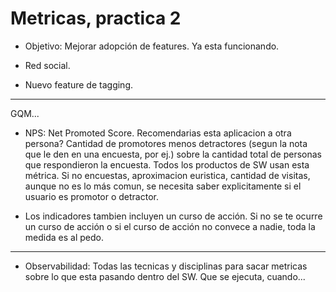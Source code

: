 # Metricas, practica 2

+ Objetivo: Mejorar adopción de features. Ya esta funcionando.

+ Red social.
+ Nuevo feature de tagging.

---

GQM...

+ NPS: Net Promoted Score. Recomendarias esta aplicacion a otra persona? Cantidad de promotores menos detractores (segun la nota que le den en una encuesta, por ej.) sobre la cantidad total de personas que respondieron la encuesta. Todos los productos de SW usan esta métrica. Si no encuestas,  aproximacion euristica, cantidad de visitas, aunque no es lo más comun, se necesita saber explicitamente si el usuario es promotor o detractor.

+ Los indicadores tambien incluyen un curso de acción. Si no se te ocurre un curso de acción o si el curso de acción no convece a nadie, toda la medida es al pedo.

---

+ Observabilidad: Todas las tecnicas y disciplinas para sacar metricas sobre lo que esta pasando dentro del SW. Que se ejecuta, cuando...
